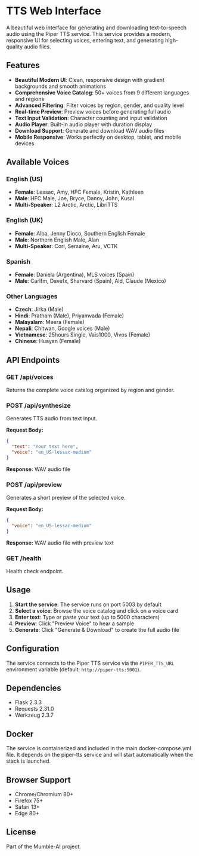 # TTS Web Interface

A beautiful web interface for generating and downloading text-to-speech audio using the Piper TTS service. This service provides a modern, responsive UI for selecting voices, entering text, and generating high-quality audio files.

## Features

- **Beautiful Modern UI**: Clean, responsive design with gradient backgrounds and smooth animations
- **Comprehensive Voice Catalog**: 50+ voices from 9 different languages and regions
- **Advanced Filtering**: Filter voices by region, gender, and quality level
- **Real-time Preview**: Preview voices before generating full audio
- **Text Input Validation**: Character counting and input validation
- **Audio Player**: Built-in audio player with duration display
- **Download Support**: Generate and download WAV audio files
- **Mobile Responsive**: Works perfectly on desktop, tablet, and mobile devices

## Available Voices

### English (US)
- **Female**: Lessac, Amy, HFC Female, Kristin, Kathleen
- **Male**: HFC Male, Joe, Bryce, Danny, John, Kusal
- **Multi-Speaker**: L2 Arctic, Arctic, LibriTTS

### English (UK)
- **Female**: Alba, Jenny Dioco, Southern English Female
- **Male**: Northern English Male, Alan
- **Multi-Speaker**: Cori, Semaine, Aru, VCTK

### Spanish
- **Female**: Daniela (Argentina), MLS voices (Spain)
- **Male**: Carlfm, Davefx, Sharvard (Spain), Ald, Claude (Mexico)

### Other Languages
- **Czech**: Jirka (Male)
- **Hindi**: Pratham (Male), Priyamvada (Female)
- **Malayalam**: Meera (Female)
- **Nepali**: Chitwan, Google voices (Male)
- **Vietnamese**: 25hours Single, Vais1000, Vivos (Female)
- **Chinese**: Huayan (Female)

## API Endpoints

### GET /api/voices
Returns the complete voice catalog organized by region and gender.

### POST /api/synthesize
Generates TTS audio from text input.

**Request Body:**
```json
{
  "text": "Your text here",
  "voice": "en_US-lessac-medium"
}
```

**Response:** WAV audio file

### POST /api/preview
Generates a short preview of the selected voice.

**Request Body:**
```json
{
  "voice": "en_US-lessac-medium"
}
```

**Response:** WAV audio file with preview text

### GET /health
Health check endpoint.

## Usage

1. **Start the service**: The service runs on port 5003 by default
2. **Select a voice**: Browse the voice catalog and click on a voice card
3. **Enter text**: Type or paste your text (up to 5000 characters)
4. **Preview**: Click "Preview Voice" to hear a sample
5. **Generate**: Click "Generate & Download" to create the full audio file

## Configuration

The service connects to the Piper TTS service via the `PIPER_TTS_URL` environment variable (default: `http://piper-tts:5001`).

## Dependencies

- Flask 2.3.3
- Requests 2.31.0
- Werkzeug 2.3.7

## Docker

The service is containerized and included in the main docker-compose.yml file. It depends on the piper-tts service and will start automatically when the stack is launched.

## Browser Support

- Chrome/Chromium 80+
- Firefox 75+
- Safari 13+
- Edge 80+

## License

Part of the Mumble-AI project.
